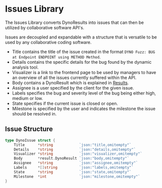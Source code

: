 # Issues Library 
The Issues Library converts DynoResults into issues that can then be utilized by collaborative software API's. 

Issues are decoupled and expandable with a structure that is versatile to be used by any collaborative coding software. 

- Title contains the title of the issue created in the format `DYNO Fuzz: BUG at Endpoint ENDPOINT using METHOD Method`. 
- Details contains the specific details for the bug found by the dynamic analysis tool. 
- Visualizer is a link to the frontend page to be used by managers to have an overview of all the issues currently suffered within the API. 
- Body contains a DynoResult which is explained in [Results](../result/README.md). 
- Assignee is a user specified by the client for the given issue. 
- Labels specifies the bug and severity level of the bug being either high, medium or low. 
- State specifies if the current issue is closed or open. 
- Milestone is specified by the user and indicates the milestone the issue should be resolved in. 

## Issue Structure 

```go
type DynoIssue struct {
	Title      *string            `json:"title,omitempty"`
	Details    *string            `json:"details,omitempty"`
	Visualizer *string            `json:"visualizer,omitempty"`
	Body       *result.DynoResult `json:"body,omitempty"`
	Assignee   *string            `json:"assignee,omitempty"`
	Labels     *[]string          `json:"labels,omitempty"`
	State      *string            `json:"state,omitempty"`
	Milestone  *int               `json:"milestone,omitempty"`
}
```

